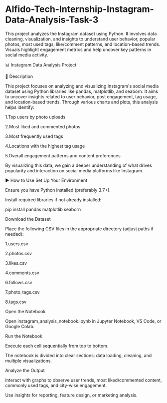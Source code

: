 # Alfido-Tech-Internship-Instagram-Data-Analysis-Task-3
This project analyzes the Instagram dataset using Python. It involves data cleaning, visualization, and insights to understand user behavior, popular photos, most used tags, like/comment patterns, and location-based trends. Visuals highlight engagement metrics and help uncover key patterns in social media activity.

📊 Instagram Data Analysis Project

📝 Description

This project focuses on analyzing and visualizing Instagram's social media dataset using Python libraries like pandas, matplotlib, and seaborn. It aims to uncover insights related to user behavior, post engagement, tag usage, and location-based trends. Through various charts and plots, this analysis helps identify:

1.Top users by photo uploads

2.Most liked and commented photos

3.Most frequently used tags

4.Locations with the highest tag usage

5.Overall engagement patterns and content preferences

By visualizing this data, we gain a deeper understanding of what drives popularity and interaction on social media platforms like Instagram.

▶️ How to Use
Set Up Your Environment

Ensure you have Python installed (preferably 3.7+).

Install required libraries if not already installed:

pip install pandas matplotlib seaborn

Download the Dataset

Place the following CSV files in the appropriate directory (adjust paths if needed):

1.users.csv

2.photos.csv

3.likes.csv

4.comments.csv

6.follows.csv

7.photo_tags.csv

8.tags.csv

Open the Notebook

Open instagram_analysis_notebook.ipynb in Jupyter Notebook, VS Code, or Google Colab.

Run the Notebook

Execute each cell sequentially from top to bottom.

The notebook is divided into clear sections: data loading, cleaning, and multiple visualizations.

Analyze the Output

Interact with graphs to observe user trends, most liked/commented content, commonly used tags, and city-wise engagement.

Use insights for reporting, feature design, or marketing analysis.

